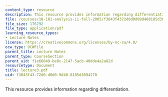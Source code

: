 ```yaml
---
content_type: resource
description: This resource provides information regarding differentiation.
file: /courses/18-101-analysis-ii-fall-2005/f3043f4372d0d0d09d408185d3094270_lecture3.pdf
file_size: 176792
file_type: application/pdf
learning_resource_types:
- Lecture Notes
license: https://creativecommons.org/licenses/by-nc-sa/4.0/
ocw_type: OCWFile
parent_title: Lecture Notes
parent_type: CourseSection
parent_uid: f1e66049-be8c-2147-5acb-40dde4a2a82d
resourcetype: Document
title: lecture3.pdf
uid: f3043f43-72d0-d0d0-9d40-8185d3094270
---
```

This resource provides information regarding differentiation.
